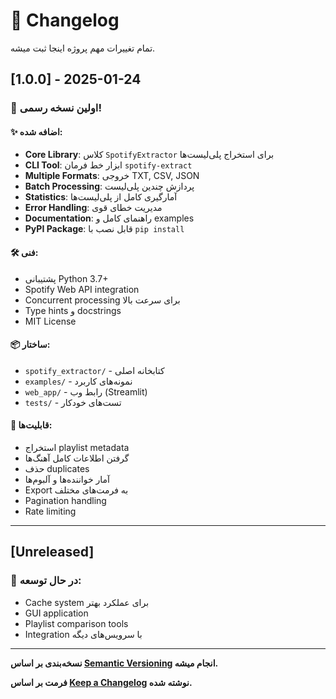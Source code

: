 # 📝 Changelog

تمام تغییرات مهم پروژه اینجا ثبت میشه.

## [1.0.0] - 2025-01-24

### 🎉 اولین نسخه رسمی!

#### ✨ اضافه شده:
- **Core Library**: کلاس `SpotifyExtractor` برای استخراج پلی‌لیست‌ها
- **CLI Tool**: ابزار خط فرمان `spotify-extract`
- **Multiple Formats**: خروجی TXT, CSV, JSON
- **Batch Processing**: پردازش چندین پلی‌لیست
- **Statistics**: آمارگیری کامل از پلی‌لیست‌ها
- **Error Handling**: مدیریت خطای قوی
- **Documentation**: راهنمای کامل و examples
- **PyPI Package**: قابل نصب با `pip install`

#### 🛠️ فنی:
- پشتیبانی Python 3.7+
- Spotify Web API integration
- Concurrent processing برای سرعت بالا
- Type hints و docstrings
- MIT License

#### 📦 ساختار:
- `spotify_extractor/` - کتابخانه اصلی
- `examples/` - نمونه‌های کاربرد
- `web_app/` - رابط وب (Streamlit)
- `tests/` - تست‌های خودکار

#### 🎯 قابلیت‌ها:
- استخراج playlist metadata
- گرفتن اطلاعات کامل آهنگ‌ها
- حذف duplicates
- آمار خواننده‌ها و آلبوم‌ها
- Export به فرمت‌های مختلف
- Pagination handling
- Rate limiting

---

## [Unreleased]

### 🔮 در حال توسعه:
- Cache system برای عملکرد بهتر
- GUI application
- Playlist comparison tools
- Integration با سرویس‌های دیگه

---

**نسخه‌بندی بر اساس [Semantic Versioning](https://semver.org/) انجام میشه.**

**فرمت بر اساس [Keep a Changelog](https://keepachangelog.com/) نوشته شده.**